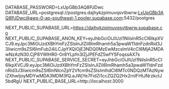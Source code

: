 DATABASE_PASSWORD=LxUpGBb3AQ8PJDwc
DATABASE_URL=postgresql://postgres.dajhykzpimuvqsvtbwrw:LxUpGBb3AQ8PJDwc@aws-0-ap-southeast-1.pooler.supabase.com:5432/postgres



NEXT_PUBLIC_SUPABASE_URL=https://dajhykzpimuvqsvtbwrw.supabase.co
NEXT_PUBLIC_SUPABASE_ANON_KEY=eyJhbGciOiJIUzI1NiIsInR5cCI6IkpXVCJ9.eyJpc3MiOiJzdXBhYmFzZSIsInJlZiI6ImRhamh5a3pwaW11dnFzdnRid3J3Iiwicm9sZSI6ImFub24iLCJpYXQiOjE3NDQ0MzEwMzcsImV4cCI6MjA2MDAwNzAzN30.CjP8YWlHR0-Or8YLpfn3lZjJPEFdZ5wfYSFoqssAX7s
NEXT_PUBLIC_SUPABASE_SERVICE_SECRET=eyJhbGciOiJIUzI1NiIsInR5cCI6IkpXVCJ9.eyJpc3MiOiJzdXBhYmFzZSIsInJlZiI6ImRhamh5a3pwaW11dnFzdnRid3J3Iiwicm9sZSI6InNlcnZpY2Vfcm9sZSIsImlhdCI6MTc0NDQzMTAzNywiZXhwIjoyMDYwMDA3MDM3fQ.aJWjYe7FidZi1ccZQZQ2Hx2rnlFHtJNrzkctJ5bdRgU
NEXT_PUBLIC_BASE_URL=http://localhost:3000
